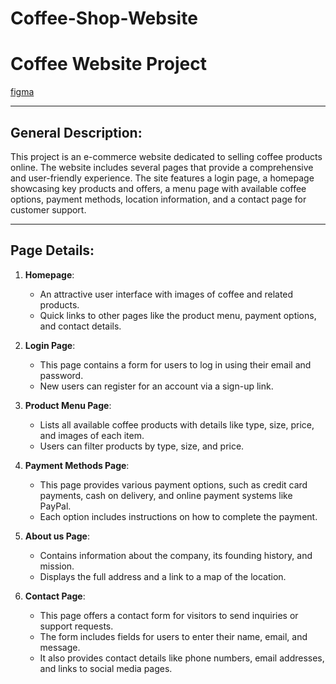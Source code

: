 # Coffee-Shop-Website
# Coffee Website Project
[figma](https://www.figma.com/design/Q837xlZJlFyob3hcucQ3qc/Untitled?m=auto&t=IlxAaPMuCTEEaK5O-6)
___
## General Description:
This project is an e-commerce website dedicated to selling coffee products online. The website includes several pages that provide a comprehensive and user-friendly experience. The site features a login page, a homepage showcasing key products and offers, a menu page with available coffee options, payment methods, location information, and a contact page for customer support.
___
## Page Details:

1. **Homepage**:
  
   - An attractive user interface with images of coffee and related products.
   - Quick links to other pages like the product menu, payment options, and contact details.

2. **Login Page**:
   - This page contains a form for users to log in using their email and password.
   - New users can register for an account via a sign-up link.

3. **Product Menu Page**:
   - Lists all available coffee products with details like type, size, price, and images of each item.
   - Users can filter products by type, size, and price.

4. **Payment Methods Page**:
   - This page provides various payment options, such as credit card payments, cash on delivery, and online payment systems like PayPal.
   - Each option includes instructions on how to complete the payment.

5. **About us Page**:
   - Contains information about the company, its founding history, and mission.
   - Displays the full address and a link to a map of the location.

6. **Contact Page**:
   - This page offers a contact form for visitors to send inquiries or support requests.
   - The form includes fields for users to enter their name, email, and message.
   - It also provides contact details like phone numbers, email addresses, and links to social media pages.

